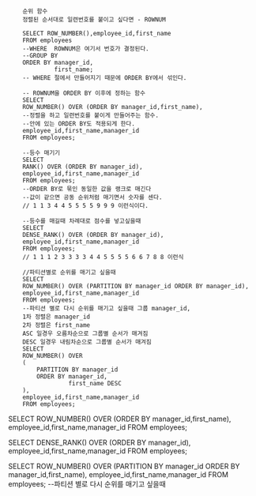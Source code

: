 ```
    순위 함수
    정렬된 순서대로 일련번호를 붙이고 싶다면 - ROWNUM
    
    SELECT ROW_NUMBER(),employee_id,first_name
    FROM employees
    --WHERE  ROWNUM은 여기서 번호가 결정된다.
    --GROUP BY
    ORDER BY manager_id,
             first_name;
    -- WHERE 절에서 만들어지기 때문에 ORDER BY에서 섞인다.
    
    -- ROWNUM을 ORDER BY 이후에 정하는 함수
    SELECT 
    ROW_NUMBER() OVER (ORDER BY manager_id,first_name),
    --정렬을 하고 일련번호를 붙이게 만들어주는 함수.
    --안에 있는 ORDER BY도 적용되게 한다.
    employee_id,first_name,manager_id
    FROM employees;
    
    --등수 매기기
    SELECT 
    RANK() OVER (ORDER BY manager_id),
    employee_id,first_name,manager_id
    FROM employees;
    --ORDER BY로 묶인 동일한 값을 랭크로 매긴다
    --값이 같으면 공동 순위처럼 매기면서 숫자를 센다.
    // 1 1 3 4 4 5 5 5 5 9 9 9 이런식이다.  
    
    --등수를 매길때 차례대로 점수를 넣고싶을때
    SELECT 
    DENSE_RANK() OVER (ORDER BY manager_id),
    employee_id,first_name,manager_id
    FROM employees;
    // 1 1 1 2 3 3 3 3 4 4 5 5 5 5 6 6 7 8 8 이런식
    
    //파티션별로 순위를 매기고 싶을때
    SELECT 
    ROW_NUMBER() OVER (PARTITION BY manager_id ORDER BY manager_id),
    employee_id,first_name,manager_id
    FROM employees;
    --파티션 별로 다시 순위를 매기고 싶을때 그룹 manager_id,
    1차 정렬은 manager_id
    2차 정렬은 first_name
    ASC 일경우 오름차순으로 그룹별 순서가 매겨짐
    DESC 일경우 내림차순으로 그룹별 순서가 매겨짐
    SELECT 
    ROW_NUMBER() OVER 
    (
        PARTITION BY manager_id 
        ORDER BY manager_id,
                 first_name DESC
    ),
    employee_id,first_name,manager_id
    FROM employees;
```
SELECT 
ROW_NUMBER() OVER (ORDER BY manager_id,first_name),
employee_id,first_name,manager_id
FROM employees;

SELECT 
DENSE_RANK() OVER (ORDER BY manager_id),
employee_id,first_name,manager_id
FROM employees;

SELECT 
ROW_NUMBER() OVER (PARTITION BY manager_id ORDER BY manager_id,first_name),
employee_id,first_name,manager_id
FROM employees;
--파티션 별로 다시 순위를 매기고 싶을때